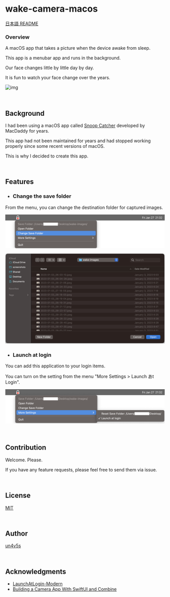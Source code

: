 wake-camera-macos
====

[日本語 README](README_jp.md)

### Overview

A macOS app that takes a picture when the device awake from sleep.

This app is a menubar app and runs in the background.

Our face changes little by little day by day.

It is fun to watch your face change over the years.

![img](./readme_imgs/demo.gif)

<br>

## Background

I had been using a macOS app called [Snoop Catcher](https://macdaddy.io/snoop-catcher/) developed by MacDaddy for years.

This app had not been maintained for years and had stopped working properly since some recent versions of macOS.

This is why I decided to create this app.

<br>

## Features

- ### Change the save folder

From the menu, you can change the destination folder for captured images.

![img](./readme_imgs/readme-imgs_menubar_1.png)

![img](./readme_imgs/readme-imgs_change_save_folder.png)

- ### Launch at login

You can add this application to your login items.

You can turn on the setting from the menu "More Settings > Launch あt Login".

![img](./readme_imgs/readme-imgs_menubar_2.png)

<br>

## Contribution

Welcome. Please.

If you have any feature requests, please feel free to send them via issue.

<br>

## License

[MIT](https://github.com/tcnksm/tool/blob/master/LICENCE)

<br>

## Author

[un4v5s](https://github.com/un4v5s)

<br>

## Acknowledgments

- [LaunchAtLogin-Modern](https://github.com/sindresorhus/LaunchAtLogin-Modern)
- [Building a Camera App With SwiftUI and Combine](https://www.kodeco.com/26244793-building-a-camera-app-with-swiftui-and-combine)